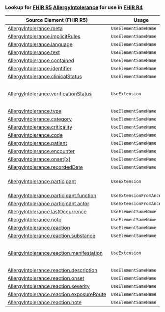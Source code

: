 ### Lookup for [FHIR R5](https://hl7.org/fhir/R5/) [AllergyIntolerance](https://hl7.org/fhir/R5/AllergyIntolerance.html) for use in [FHIR R4](https://hl7.org/fhir/R4/)

| Source Element (FHIR R5) | Usage | Target |
| -------------- | ----- | ------ |
| [AllergyIntolerance.meta](https://hl7.org/fhir/R5/AllergyIntolerance.html#resource) | `UseElementSameName` | [AllergyIntolerance.meta](https://hl7.org/fhir/R4/AllergyIntolerance.html#resource) |
| [AllergyIntolerance.implicitRules](https://hl7.org/fhir/R5/AllergyIntolerance.html#resource) | `UseElementSameName` | [AllergyIntolerance.implicitRules](https://hl7.org/fhir/R4/AllergyIntolerance.html#resource) |
| [AllergyIntolerance.language](https://hl7.org/fhir/R5/AllergyIntolerance.html#resource) | `UseElementSameName` | [AllergyIntolerance.language](https://hl7.org/fhir/R4/AllergyIntolerance.html#resource) |
| [AllergyIntolerance.text](https://hl7.org/fhir/R5/AllergyIntolerance.html#resource) | `UseElementSameName` | [AllergyIntolerance.text](https://hl7.org/fhir/R4/AllergyIntolerance.html#resource) |
| [AllergyIntolerance.contained](https://hl7.org/fhir/R5/AllergyIntolerance.html#resource) | `UseElementSameName` | [AllergyIntolerance.contained](https://hl7.org/fhir/R4/AllergyIntolerance.html#resource) |
| [AllergyIntolerance.identifier](https://hl7.org/fhir/R5/AllergyIntolerance.html#resource) | `UseElementSameName` | [AllergyIntolerance.identifier](https://hl7.org/fhir/R4/AllergyIntolerance.html#resource) |
| [AllergyIntolerance.clinicalStatus](https://hl7.org/fhir/R5/AllergyIntolerance.html#resource) | `UseElementSameName` | [AllergyIntolerance.clinicalStatus](https://hl7.org/fhir/R4/AllergyIntolerance.html#resource) |
| [AllergyIntolerance.verificationStatus](https://hl7.org/fhir/R5/AllergyIntolerance.html#resource) | `UseExtension` | [http://hl7.org/fhir/5.0/StructureDefinition/extension-AllergyIntolerance.verificationStatus](StructureDefinition-ext-R5-AllergyIntolerance.verificationStatus.html) |
| [AllergyIntolerance.type](https://hl7.org/fhir/R5/AllergyIntolerance.html#resource) | `UseElementSameName` | [AllergyIntolerance.type](https://hl7.org/fhir/R4/AllergyIntolerance.html#resource) |
| [AllergyIntolerance.category](https://hl7.org/fhir/R5/AllergyIntolerance.html#resource) | `UseElementSameName` | [AllergyIntolerance.category](https://hl7.org/fhir/R4/AllergyIntolerance.html#resource) |
| [AllergyIntolerance.criticality](https://hl7.org/fhir/R5/AllergyIntolerance.html#resource) | `UseElementSameName` | [AllergyIntolerance.criticality](https://hl7.org/fhir/R4/AllergyIntolerance.html#resource) |
| [AllergyIntolerance.code](https://hl7.org/fhir/R5/AllergyIntolerance.html#resource) | `UseElementSameName` | [AllergyIntolerance.code](https://hl7.org/fhir/R4/AllergyIntolerance.html#resource) |
| [AllergyIntolerance.patient](https://hl7.org/fhir/R5/AllergyIntolerance.html#resource) | `UseElementSameName` | [AllergyIntolerance.patient](https://hl7.org/fhir/R4/AllergyIntolerance.html#resource) |
| [AllergyIntolerance.encounter](https://hl7.org/fhir/R5/AllergyIntolerance.html#resource) | `UseElementSameName` | [AllergyIntolerance.encounter](https://hl7.org/fhir/R4/AllergyIntolerance.html#resource) |
| [AllergyIntolerance.onset[x]](https://hl7.org/fhir/R5/AllergyIntolerance.html#resource) | `UseElementSameName` | [AllergyIntolerance.onset[x]](https://hl7.org/fhir/R4/AllergyIntolerance.html#resource) |
| [AllergyIntolerance.recordedDate](https://hl7.org/fhir/R5/AllergyIntolerance.html#resource) | `UseElementSameName` | [AllergyIntolerance.recordedDate](https://hl7.org/fhir/R4/AllergyIntolerance.html#resource) |
| [AllergyIntolerance.participant](https://hl7.org/fhir/R5/AllergyIntolerance.html#resource) | `UseExtension` | [http://hl7.org/fhir/5.0/StructureDefinition/extension-AllergyIntolerance.participant](StructureDefinition-ext-R5-AllergyIntolerance.participant.html) |
| [AllergyIntolerance.participant.function](https://hl7.org/fhir/R5/AllergyIntolerance.html#resource) | `UseExtensionFromAncestor` | - |
| [AllergyIntolerance.participant.actor](https://hl7.org/fhir/R5/AllergyIntolerance.html#resource) | `UseExtensionFromAncestor` | - |
| [AllergyIntolerance.lastOccurrence](https://hl7.org/fhir/R5/AllergyIntolerance.html#resource) | `UseElementSameName` | [AllergyIntolerance.lastOccurrence](https://hl7.org/fhir/R4/AllergyIntolerance.html#resource) |
| [AllergyIntolerance.note](https://hl7.org/fhir/R5/AllergyIntolerance.html#resource) | `UseElementSameName` | [AllergyIntolerance.note](https://hl7.org/fhir/R4/AllergyIntolerance.html#resource) |
| [AllergyIntolerance.reaction](https://hl7.org/fhir/R5/AllergyIntolerance.html#resource) | `UseElementSameName` | [AllergyIntolerance.reaction](https://hl7.org/fhir/R4/AllergyIntolerance.html#resource) |
| [AllergyIntolerance.reaction.substance](https://hl7.org/fhir/R5/AllergyIntolerance.html#resource) | `UseElementSameName` | [AllergyIntolerance.reaction.substance](https://hl7.org/fhir/R4/AllergyIntolerance.html#resource) |
| [AllergyIntolerance.reaction.manifestation](https://hl7.org/fhir/R5/AllergyIntolerance.html#resource) | `UseExtension` | [http://hl7.org/fhir/5.0/StructureDefinition/extension-AllergyIntolerance.reaction.manifestation](StructureDefinition-ext-R5-AllergyIntolerance.re.manifestation.html) |
| [AllergyIntolerance.reaction.description](https://hl7.org/fhir/R5/AllergyIntolerance.html#resource) | `UseElementSameName` | [AllergyIntolerance.reaction.description](https://hl7.org/fhir/R4/AllergyIntolerance.html#resource) |
| [AllergyIntolerance.reaction.onset](https://hl7.org/fhir/R5/AllergyIntolerance.html#resource) | `UseElementSameName` | [AllergyIntolerance.reaction.onset](https://hl7.org/fhir/R4/AllergyIntolerance.html#resource) |
| [AllergyIntolerance.reaction.severity](https://hl7.org/fhir/R5/AllergyIntolerance.html#resource) | `UseElementSameName` | [AllergyIntolerance.reaction.severity](https://hl7.org/fhir/R4/AllergyIntolerance.html#resource) |
| [AllergyIntolerance.reaction.exposureRoute](https://hl7.org/fhir/R5/AllergyIntolerance.html#resource) | `UseElementSameName` | [AllergyIntolerance.reaction.exposureRoute](https://hl7.org/fhir/R4/AllergyIntolerance.html#resource) |
| [AllergyIntolerance.reaction.note](https://hl7.org/fhir/R5/AllergyIntolerance.html#resource) | `UseElementSameName` | [AllergyIntolerance.reaction.note](https://hl7.org/fhir/R4/AllergyIntolerance.html#resource) |
